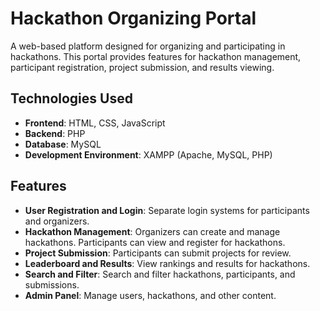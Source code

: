 # Hackathon Organizing Portal

A web-based platform designed for organizing and participating in hackathons. This portal provides features for hackathon management, participant registration, project submission, and results viewing.

## Technologies Used

- **Frontend**: HTML, CSS, JavaScript
- **Backend**: PHP
- **Database**: MySQL
- **Development Environment**: XAMPP (Apache, MySQL, PHP)

## Features

- **User Registration and Login**: Separate login systems for participants and organizers.
- **Hackathon Management**: Organizers can create and manage hackathons. Participants can view and register for hackathons.
- **Project Submission**: Participants can submit projects for review.
- **Leaderboard and Results**: View rankings and results for hackathons.
- **Search and Filter**: Search and filter hackathons, participants, and submissions.
- **Admin Panel**: Manage users, hackathons, and other content.
